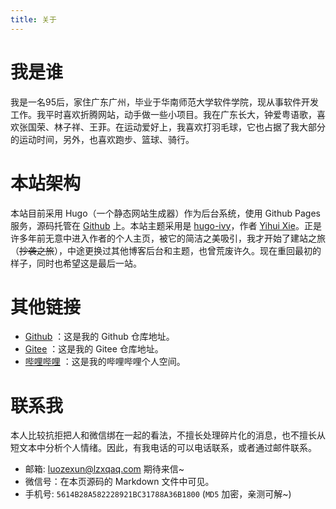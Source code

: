 ```yaml
---
title: 关于
---
```


# 我是谁
我是一名95后，家住广东广州，毕业于华南师范大学软件学院，现从事软件开发工作。我平时喜欢折腾网站，动手做一些小项目。我在广东长大，钟爱粤语歌，喜欢张国荣、林子祥、王菲。在运动爱好上，我喜欢打羽毛球，它也占据了我大部分的运动时间，另外，也喜欢跑步、篮球、骑行。

# 本站架构
本站目前采用 Hugo（一个静态网站生成器）作为后台系统，使用 Github Pages 服务，源码托管在 [Github](https://github.com/lzxqaq/source_lzxqaq.git) 上。本站主题采用是 [hugo-ivy](https://github.com/yihui/hugo-ivy)，作者 [Yihui Xie](https://yihui.org/)。正是许多年前无意中进入作者的个人主页，被它的简洁之美吸引，我才开始了建站之旅（~~抄袭之旅~~），中途更换过其他博客后台和主题，也曾荒废许久。现在重回最初的样子，同时也希望这是最后一站。  

# 其他链接
* [Github](https://github.com/lzxqaq) ：这是我的 Github 仓库地址。
* [Gitee](https://gitee.com/lzxqaq) ：这是我的 Gitee 仓库地址。
* [哔哩哔哩](https://space.bilibili.com/404289432) ：这是我的哔哩哔哩个人空间。


# 联系我

本人比较抗拒把人和微信绑在一起的看法，不擅长处理碎片化的消息，也不擅长从短文本中分析个人情绪。因此，有我电话的可以电话联系，或者通过邮件联系。

[//]: # (微信号： BaiGei-Wan)
* 邮箱: [luozexun@lzxqaq.com](mailto:luozexun@lzxqaq.com)  期待来信~
* 微信号：在本页源码的 Markdown 文件中可见。
* 手机号: `5614B28A582228921BC31788A36B1800` (`MD5` 加密，亲测可解~)


